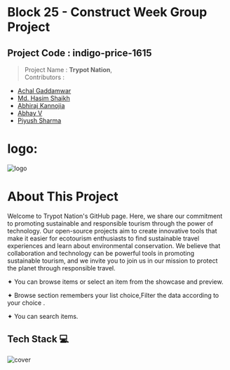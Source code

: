 # Block 25 - Construct Week Group Project
## Project Code : indigo-price-1615
> Project Name : **Trypot Nation**,   
> Contributors : 
* [Achal Gaddamwar](https://github.com/AchalGaddamwar) 
* [Md. Hasim Shaikh](https://github.com/Hasims2001)
* [Abhiraj Kannojia](https://github.com/Abhiraj19)
* [Abhay V](https://github.com/abii225)
* [Piyush Sharma](https://github.com/pspiyush130)

## 
# logo:
![logo](https://user-images.githubusercontent.com/118152296/236059691-a316bff2-97fc-4a2d-bbf6-bd6245724592.png)
# About This Project
   Welcome to Trypot Nation's GitHub page. Here, we share our commitment to promoting sustainable and responsible tourism through the power of technology. Our open-source projects aim to create innovative tools that make it easier for ecotourism enthusiasts to find sustainable travel experiences and learn about environmental conservation. We believe that collaboration and technology can be powerful tools in promoting sustainable tourism, and we invite you to join us in our mission to protect the planet through responsible travel.

✦ You can browse items or select an item from the showcase and preview.

✦ Browse section remembers your list choice,Filter the data according to your choice .

✦ You can search items.


##



## Tech Stack 💻
![cover](https://user-images.githubusercontent.com/118152296/236819635-30b75b4a-c991-4060-a7f8-90a1da8fa728.jpg)




